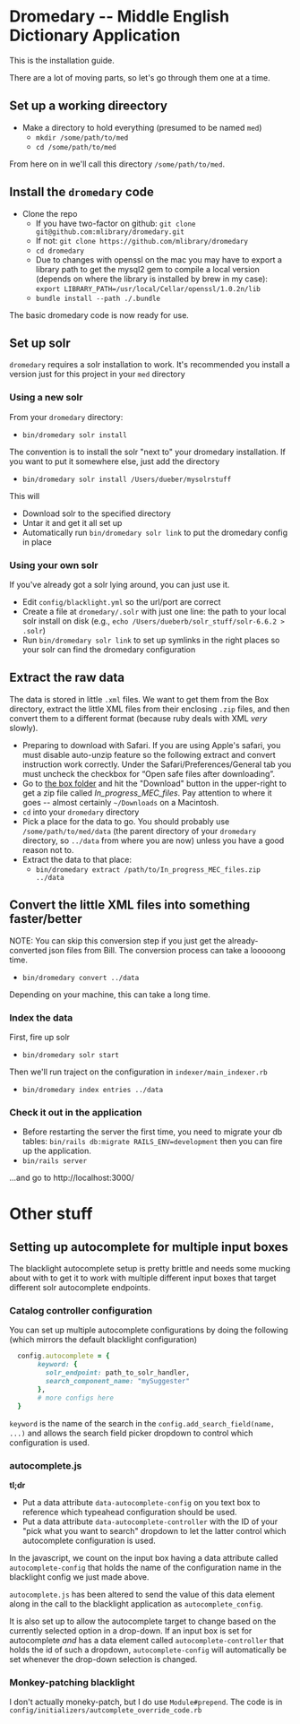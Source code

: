 # Dromedary -- Middle English Dictionary Application

This is the installation guide. 

There are a lot of moving parts, so let's go through them
one at a time.

## Set up a working direectory

  * Make a directory to hold everything (presumed to be named `med`)
    * `mkdir /some/path/to/med`
    * `cd /some/path/to/med`
    
From here on in we'll call this directory `/some/path/to/med`.

## Install the `dromedary` code
  * Clone the repo 
    * If you have two-factor on github: `git clone git@github.com:mlibrary/dromedary.git`
    * If not: `git clone https://github.com/mlibrary/dromedary`
    * `cd dromedary`
    * Due to changes with openssl on the mac you may have to export a library path to get the mysql2 gem to compile a local version (depends on where the library is installed by brew in my case): `export LIBRARY_PATH=/usr/local/Cellar/openssl/1.0.2n/lib`
    * `bundle install --path ./.bundle` 
    
The basic dromedary code is now ready for use.

## Set up solr

`dromedary` requires a solr installation to work. It's recommended you install
a version just for this project in your `med` directory

### Using a new solr

From your `dromedary` directory:

* `bin/dromedary solr install`

The convention is to install the solr "next to" your dromedary installation. If you 
want to put it somewhere else, just add the directory

* `bin/dromedary solr install /Users/dueber/mysolrstuff`

This will
* Download solr to the specified directory
* Untar it and get it all set up
* Automatically run `bin/dromedary solr link` to put the dromedary config in place

### Using your own solr

If you've already got a solr lying around, you can just use it.

* Edit `config/blacklight.yml` so the url/port are correct
* Create a file at `dromedary/.solr` with just one line: the path to your local solr install on disk
  (e.g., `echo /Users/dueberb/solr_stuff/solr-6.6.2 > .solr`)
* Run `bin/dromedary solr link` to set up symlinks in the right places so your solr can find the
  dromedary configuration
    
## Extract the raw data

The data is stored in little `.xml` files. We want to get them from the Box directory,
extract the little XML files from their enclosing `.zip` files, and then convert 
them to a different format (because ruby deals with XML *very* slowly).

  * Preparing to download with Safari. If you are using Apple's safari, you must disable auto-unzip feature so the following extract and convert instruction work correctly. Under the Safari/Preferences/General tab you must uncheck the checkbox for “Open safe files after downloading”.
  * Go to [the box folder](https://umich.app.box.com/s/ah2imm5webu32to343p2n6xur828zi5w)
   and hit the "Download" button in the upper-right to get a zip file called
   _In_progress_MEC_files_. Pay attention to where it goes -- almost certainly
   `~/Downloads` on a Macintosh.
  * `cd` into your `dromedary` directory
  * Pick a place for the data to go. You should probably use `/some/path/to/med/data`
    (the parent directory of your `dromedary` directory, so `../data` from where you are
    now) unless you have a good reason not to.
  * Extract the data to that place: 
    * `bin/dromedary extract /path/to/In_progress_MEC_files.zip ../data`
    
## Convert the little XML files into something faster/better

NOTE: You can skip this conversion step if you just get the already-converted json files
from Bill. The conversion process can take a looooong time.

* `bin/dromedary convert ../data` 

Depending on your machine, this can take a long time.
  
### Index the data

First, fire up solr

* `bin/dromedary solr start` 

Then we'll run traject on the configuration in `indexer/main_indexer.rb`

* `bin/dromedary index entries ../data`

### Check it out in the application

* Before restarting the server the first time, you need to migrate your db tables: `bin/rails db:migrate RAILS_ENV=development` then you can fire up the application.
* `bin/rails server`

...and go to http://localhost:3000/  
       
# Other stuff

## Setting up autocomplete for multiple input boxes

The blacklight autocomplete setup is pretty brittle and needs some mucking
about with to get it to work with multiple different input boxes that
target different solr autocomplete endpoints. 

### Catalog controller configuration

You can set up multiple autocomplete configurations by doing the following
(which mirrors the default blacklight configuration)

```ruby
  config.autocomplete = {
       keyword: {
         solr_endpoint: path_to_solr_handler,
         search_component_name: "mySuggester"
       },
       # more configs here
  }

```

`keyword` is the name of the search in the
`config.add_search_field(name, ...)` and allows the search field picker
dropdown to control which configuration is used.


### autocomplete.js

**tl;dr**

  * Put a data attribute `data-autocomplete-config` on you text box
    to reference which typeahead configuration should be used.
  * Put a data attribute `data-autocomplete-controller` with the ID of
    your "pick what you want to search" dropdown to let the latter
    control which autocomplete configuration is used.
    
In the javascript, we count on the input box having a data attribute called
`autocomplete-config` that holds the name of the configuration name
in the blacklight config we just made above.

`autocomplete.js` has been altered to send the value of this
data element along in the call to the blacklight application as `autocomplete_config`.

It is also set up to allow the autocomplete target to change based on the 
currently selected option in a drop-down. 
If an input box is set for autocomplete *and* has a data element called
`autocomplete-controller` that holds the id of such a dropdown, 
`autocomplete-config` will automatically be set whenever the drop-down
selection is changed.

### Monkey-patching blacklight

I don't actually moneky-patch, but I do use `Module#prepend`. The code
is in `config/initializers/autcomplete_override_code.rb`
